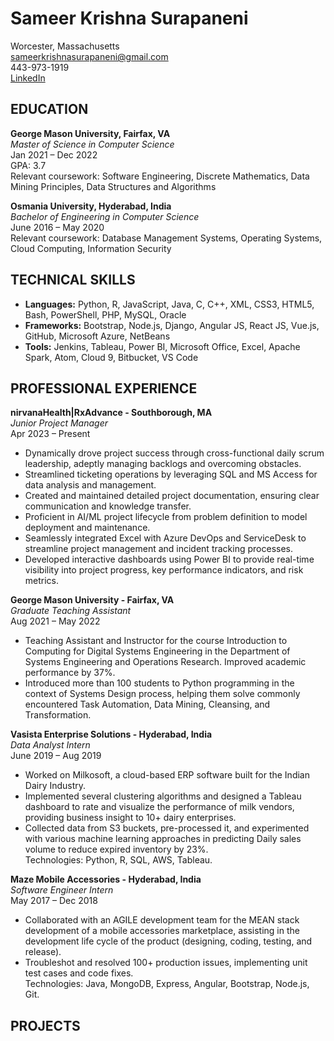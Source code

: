 # Sameer Krishna Surapaneni

Worcester, Massachusetts  
sameerkrishnasurapaneni@gmail.com  
443-973-1919  
[LinkedIn](https://linkedin.com/in/sameerkrishnasurapaneni)

## EDUCATION

**George Mason University, Fairfax, VA**  
*Master of Science in Computer Science*  
Jan 2021 – Dec 2022  
GPA: 3.7  
Relevant coursework: Software Engineering, Discrete Mathematics, Data Mining Principles, Data Structures and Algorithms  

**Osmania University, Hyderabad, India**  
*Bachelor of Engineering in Computer Science*  
June 2016 – May 2020  
Relevant coursework: Database Management Systems, Operating Systems, Cloud Computing, Information Security  

## TECHNICAL SKILLS

- **Languages:** Python, R, JavaScript, Java, C, C++, XML, CSS3, HTML5, Bash, PowerShell, PHP, MySQL, Oracle  
- **Frameworks:** Bootstrap, Node.js, Django, Angular JS, React JS, Vue.js, GitHub, Microsoft Azure, NetBeans  
- **Tools:** Jenkins, Tableau, Power BI, Microsoft Office, Excel, Apache Spark, Atom, Cloud 9, Bitbucket, VS Code  

## PROFESSIONAL EXPERIENCE

**nirvanaHealth|RxAdvance - Southborough, MA**  
*Junior Project Manager*  
Apr 2023 – Present  
- Dynamically drove project success through cross-functional daily scrum leadership, adeptly managing backlogs and overcoming obstacles.  
- Streamlined ticketing operations by leveraging SQL and MS Access for data analysis and management.  
- Created and maintained detailed project documentation, ensuring clear communication and knowledge transfer.  
- Proficient in AI/ML project lifecycle from problem definition to model deployment and maintenance.  
- Seamlessly integrated Excel with Azure DevOps and ServiceDesk to streamline project management and incident tracking processes.  
- Developed interactive dashboards using Power BI to provide real-time visibility into project progress, key performance indicators, and risk metrics.  

**George Mason University - Fairfax, VA**  
*Graduate Teaching Assistant*  
Aug 2021 – May 2022  
- Teaching Assistant and Instructor for the course Introduction to Computing for Digital Systems Engineering in the Department of Systems Engineering and Operations Research. Improved academic performance by 37%.  
- Introduced more than 100 students to Python programming in the context of Systems Design process, helping them solve commonly encountered Task Automation, Data Mining, Cleansing, and Transformation.  

**Vasista Enterprise Solutions - Hyderabad, India**  
*Data Analyst Intern*  
June 2019 – Aug 2019  
- Worked on Milkosoft, a cloud-based ERP software built for the Indian Dairy Industry.  
- Implemented several clustering algorithms and designed a Tableau dashboard to rate and visualize the performance of milk vendors, providing business insight to 10+ dairy enterprises.  
- Collected data from S3 buckets, pre-processed it, and experimented with various machine learning approaches in predicting Daily sales volume to reduce expired inventory by 23%.  
Technologies: Python, R, SQL, AWS, Tableau.  

**Maze Mobile Accessories - Hyderabad, India**  
*Software Engineer Intern*  
May 2017 – Dec 2018  
- Collaborated with an AGILE development team for the MEAN stack development of a mobile accessories marketplace, assisting in the development life cycle of the product (designing, coding, testing, and release).  
- Troubleshot and resolved 100+ production issues, implementing unit test cases and code fixes.  
Technologies: Java, MongoDB, Express, Angular, Bootstrap, Node.js, Git.  

## PROJECTS
